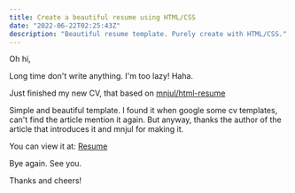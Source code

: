 ```yaml
---
title: Create a beautiful resume using HTML/CSS
date: "2022-06-22T02:25:43Z"
description: "Beautiful resume template. Purely create with HTML/CSS."
---
```


Oh hi,

Long time don't write anything. I'm too lazy! Haha.

Just finished my new CV, that based on [mnjul/html-resume](https://github.com/mnjul/html-resume)

Simple and beautiful template. I found it when google some cv templates, can't find the article mention it again. But anyway, thanks the author of the article that introduces it and mnjul for making it.

You can view it at: [Resume](https://thanhdac.com/cv/resume.pdf)

Bye again. See you.

Thanks and cheers!
